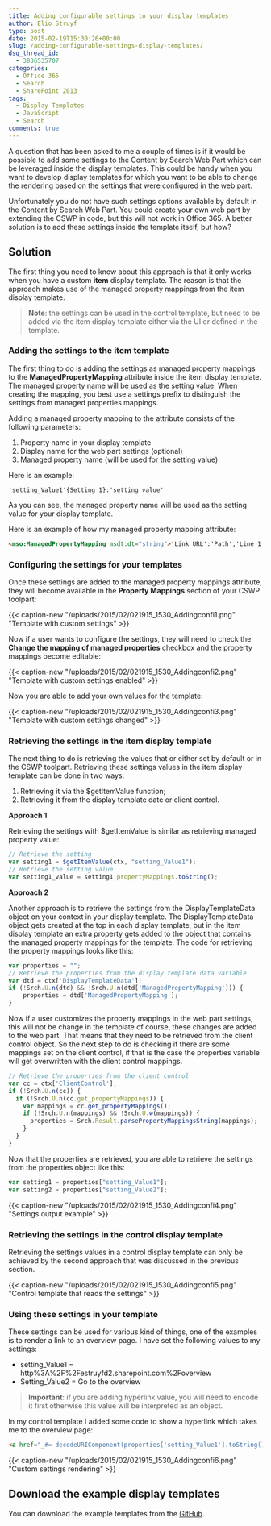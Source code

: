 ```yaml
---
title: Adding configurable settings to your display templates
author: Elio Struyf
type: post
date: 2015-02-19T15:30:26+00:00
slug: /adding-configurable-settings-display-templates/
dsq_thread_id:
  - 3836535707
categories:
  - Office 365
  - Search
  - SharePoint 2013
tags:
  - Display Templates
  - JavaScript
  - Search
comments: true
---
```


A question that has been asked to me a couple of times is if it would be possible to add some settings to the Content by Search Web Part which can be leveraged inside the display templates. This could be handy when you want to develop display templates for which you want to be able to change the rendering based on the settings that were configured in the web part.

Unfortunately you do not have such settings options available by default in the Content by Search Web Part. You could create your own web part by extending the CSWP in code, but this will not work in Office 365. A better solution is to add these settings inside the template itself, but how?

## Solution

The first thing you need to know about this approach is that it only works when you have a custom **item** display template. The reason is that the approach makes use of the managed property mappings from the item display template.

> **Note**: the settings can be used in the control template, but need to be added via the item display template either via the UI or defined in the template.

### Adding the settings to the item template

The first thing to do is adding the settings as managed property mappings to the **ManagedPropertyMapping** attribute inside the item display template. The managed property name will be used as the setting value. When creating the mapping, you best use a settings prefix to distinguish the settings from managed properties mappings.

Adding a managed property mapping to the attribute consists of the following parameters:

1.  Property name in your display template
2.  Display name for the web part settings (optional)
3.  Managed property name (will be used for the setting value)

Here is an example:

`'setting_Value1'{Setting 1}:'setting value'`

As you can see, the managed property name will be used as the setting value for your display template.

Here is an example of how my managed property mapping attribute:

```html
<mso:ManagedPropertyMapping msdt:dt="string">'Link URL':'Path','Line 1':'Title','Line 2':'','FileExtension','SecondaryFileExtension','setting_Value1'{Setting Description 1}:'2','setting_Value2'{Setting Description 2}:'String Value'</mso:ManagedPropertyMapping>
```


### Configuring the settings for your templates

Once these settings are added to the managed property mappings attribute, they will become available in the **Property Mappings** section of your CSWP toolpart:

{{< caption-new "/uploads/2015/02/021915_1530_Addingconfi1.png" "Template with custom settings" >}}

Now if a user wants to configure the settings, they will need to check the **Change the mapping of managed properties** checkbox and the property mappings become editable:

{{< caption-new "/uploads/2015/02/021915_1530_Addingconfi2.png" "Template with custom settings enabled" >}}

Now you are able to add your own values for the template:

{{< caption-new "/uploads/2015/02/021915_1530_Addingconfi3.png" "Template with custom settings changed" >}}

### Retrieving the settings in the item display template

The next thing to do is retrieving the values that or either set by default or in the CSWP toolpart. Retrieving these settings values in the item display template can be done in two ways:

1.  Retrieving it via the $getItemValue function;
2.  Retrieving it from the display template date or client control.

**Approach 1**

Retrieving the settings with $getItemValue is similar as retrieving managed property value:

```javascript
// Retrieve the setting
var setting1 = $getItemValue(ctx, "setting_Value1");
// Retrieve the setting value
var setting1_value = setting1.propertyMappings.toString();
```

**Approach 2**

Another approach is to retrieve the settings from the DisplayTemplateData object on your context in your display template. The DisplayTemplateData object gets created at the top in each display template, but in the item display template an extra property gets added to the object that contains the managed property mappings for the template. The code for retrieving the property mappings looks like this:

```javascript
var properties = "";
// Retrieve the properties from the display template data variable
var dtd = ctx['DisplayTemplateData'];
if (!Srch.U.n(dtd) && !Srch.U.n(dtd['ManagedPropertyMapping'])) {
    properties = dtd['ManagedPropertyMapping'];
}
```

Now if a user customizes the property mappings in the web part settings, this will not be change in the template of course, these changes are added to the web part. That means that they need to be retrieved from the client control object. So the next step to do is checking if there are some mappings set on the client control, if that is the case the properties variable will get overwritten with the client control mappings.

```javascript
// Retrieve the properties from the client control
var cc = ctx['ClientControl'];
if (!Srch.U.n(cc)) {
  if (!Srch.U.n(cc.get_propertyMappings)) {
    var mappings = cc.get_propertyMappings();
    if (!Srch.U.n(mappings) && !Srch.U.w(mappings)) {
      properties = Srch.Result.parsePropertyMappingsString(mappings);
    }
  }
}
```

Now that the properties are retrieved, you are able to retrieve the settings from the properties object like this:

```javascript
var setting1 = properties["setting_Value1"];
var setting2 = properties["setting_Value2"];
```

{{< caption-new "/uploads/2015/02/021915_1530_Addingconfi4.png" "Settings output example" >}}

### Retrieving the settings in the control display template

Retrieving the settings values in a control display template can only be achieved by the second approach that was discussed in the previous section.

{{< caption-new "/uploads/2015/02/021915_1530_Addingconfi5.png" "Control template that reads the settings" >}}

### Using these settings in your template

These settings can be used for various kind of things, one of the examples is to render a link to an overview page. I have set the following values to my settings:

*   setting_Value1 = http%3A%2F%2Festruyfd2.sharepoint.com%2Foverview
*   Setting_Value2 = Go to the overview

> **Important**: if you are adding hyperlink value, you will need to encode it first otherwise this value will be interpreted as an object.

In my control template I added some code to show a hyperlink which takes me to the overview page:

```html
<a href="_#= decodeURIComponent(properties['setting_Value1'].toString()) =#_" title="_#= properties['setting_Value2'].toString() =#_">_#= properties["setting_Value2"].toString() =#_</a>
```

{{< caption-new "/uploads/2015/02/021915_1530_Addingconfi6.png" "Custom settings rendering" >}}

## Download the example display templates

You can download the example templates from the [GitHub](https://github.com/estruyf/blog/tree/master/Adding%20configurable%20custom%20settings%20to%20your%20display%20templates "Adding configurable custom settings to your display templates").